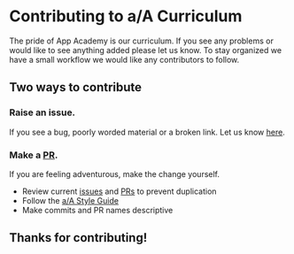 # Contributing to a/A Curriculum

The pride of App Academy is our curriculum. If you see any problems or would like to see anything added please let us know. To stay organized we have a small workflow we would like any contributors to follow.

## Two ways to contribute

### Raise an issue.
If you see a bug, poorly worded material or a broken link. Let us know [here][issues].

### Make a [PR][pulls].

If you are feeling adventurous, make the change yourself.
* Review current [issues][issues] and [PRs][pulls] to prevent duplication
* Follow the [a/A Style Guide][style-guide]
* Make commits and PR names descriptive

## Thanks for contributing!

[issues]: https://github.com/appacademy/curriculum/issues
[pulls]: https://github.com/appacademy/curriculum/pulls
[style-guide]: https://github.com/appacademy/curriculum/tree/master/course/style_guides
